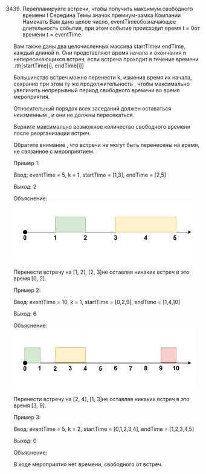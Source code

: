 3439. Перепланируйте встречи, чтобы получить максимум свободного времени I
Середина
Темы
значок премиум-замка
Компании
Намекать
Вам дано целое число, eventTimeобозначающее длительность события, при этом событие происходит время t = 0от времени t = eventTime.

Вам также даны два целочисленных массива startTimeи endTime, каждый длиной n. Они представляют время начала и окончания n непересекающихся встреч, если встреча проходит в течение времени .ith[startTime[i], endTime[i]]

Большинство встреч можно перенести k, изменив время их начала, сохранив при этом ту же продолжительность , чтобы максимально увеличить непрерывный период свободного времени во время мероприятия.

Относительный порядок всех заседаний должен оставаться неизменным , и они не должны пересекаться.

Верните максимально возможное количество свободного времени после реорганизации встреч.

Обратите внимание , что встречи не могут быть перенесены на время, не связанное с мероприятием.

 

Пример 1:

Ввод: eventTime = 5, k = 1, startTime = [1,3], endTime = [2,5]

Выход: 2

Объяснение:
![ex1](image/ex1.png)


Перенести встречу на [1, 2], [2, 3]не оставляя никаких встреч в это время [0, 2].

Пример 2:

Ввод: eventTime = 10, k = 1, startTime = [0,2,9], endTime = [1,4,10]

Выход: 6

Объяснение:
![ex2](image/ex2.png)


Перенести встречу на [2, 4], [1, 3]не оставляя никаких встреч в это время [3, 9].

Пример 3:

Ввод: eventTime = 5, k = 2, startTime = [0,1,2,3,4], endTime = [1,2,3,4,5]

Выход: 0

Объяснение:

В ходе мероприятия нет времени, свободного от встреч.